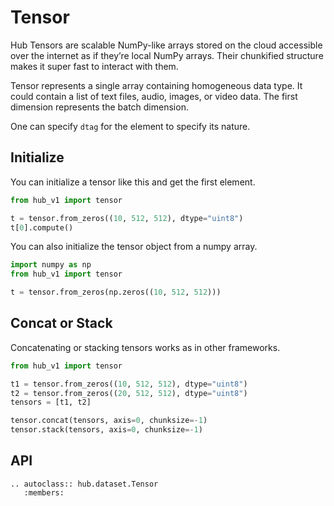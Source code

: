 # Tensor

Hub Tensors are scalable NumPy-like arrays stored on the cloud accessible over the internet as if they’re local NumPy arrays. Their chunkified structure makes it super fast to interact with them.

Tensor represents a single array containing homogeneous data type. It could contain a list of text files, audio, images, or video data. The first dimension represents the batch dimension. 

One can specify `dtag` for the element to specify its nature.


## Initialize
You can initialize a tensor like this and get the first element.
```python
from hub_v1 import tensor

t = tensor.from_zeros((10, 512, 512), dtype="uint8")
t[0].compute()
```

You can also initialize the tensor object from a numpy array.

```python
import numpy as np
from hub_v1 import tensor

t = tensor.from_zeros(np.zeros((10, 512, 512)))
```


## Concat or Stack

Concatenating or stacking tensors works as in other frameworks.

```python
from hub_v1 import tensor

t1 = tensor.from_zeros((10, 512, 512), dtype="uint8")
t2 = tensor.from_zeros((20, 512, 512), dtype="uint8")
tensors = [t1, t2]

tensor.concat(tensors, axis=0, chunksize=-1)
tensor.stack(tensors, axis=0, chunksize=-1)
```

## API
```eval_rst
.. autoclass:: hub.dataset.Tensor
   :members:
```
